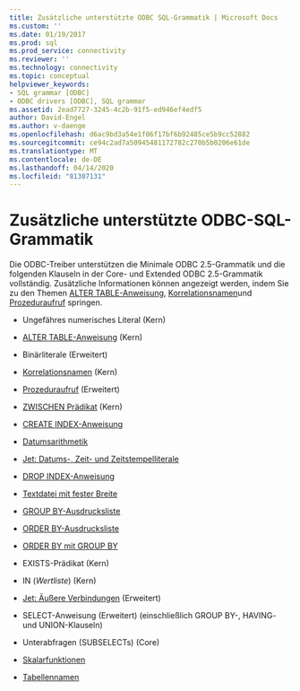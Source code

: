 ```yaml
---
title: Zusätzliche unterstützte ODBC SQL-Grammatik | Microsoft Docs
ms.custom: ''
ms.date: 01/19/2017
ms.prod: sql
ms.prod_service: connectivity
ms.reviewer: ''
ms.technology: connectivity
ms.topic: conceptual
helpviewer_keywords:
- SQL grammar [ODBC]
- ODBC drivers [ODBC], SQL grammar
ms.assetid: 2ead7727-3245-4c2b-91f5-ed946ef4edf5
author: David-Engel
ms.author: v-daenge
ms.openlocfilehash: d6ac9bd3a54e1f06f17bf6b92485ce5b9cc52882
ms.sourcegitcommit: ce94c2ad7a50945481172782c270b5b0206e61de
ms.translationtype: MT
ms.contentlocale: de-DE
ms.lasthandoff: 04/14/2020
ms.locfileid: "81307131"
---
```

# <a name="additional-supported-odbc-sql-grammar"></a>Zusätzliche unterstützte ODBC-SQL-Grammatik
Die ODBC-Treiber unterstützen die Minimale ODBC 2.5-Grammatik und die folgenden Klauseln in der Core- und Extended ODBC 2.5-Grammatik vollständig. Zusätzliche Informationen können angezeigt werden, indem Sie zu den Themen [ALTER TABLE-Anweisung](../../odbc/microsoft/alter-table-statement.md), [Korrelationsnamen](../../odbc/microsoft/correlation-names.md)und [Prozeduraufruf](../../odbc/microsoft/procedure-invocation.md) springen.  
  
-   Ungefähres numerisches Literal (Kern)  
  
-   [ALTER TABLE-Anweisung](../../odbc/microsoft/alter-table-statement.md) (Kern)  
  
-   Binärliterale (Erweitert)  
  
-   [Korrelationsnamen](../../odbc/microsoft/correlation-names.md) (Kern)  
  
-   [Prozeduraufruf](../../odbc/microsoft/procedure-invocation.md) (Erweitert)  
  
-   [ZWISCHEN Prädikat](../../odbc/microsoft/between-predicate.md) (Kern)  
  
-   [CREATE INDEX-Anweisung](../../odbc/microsoft/create-index-statement.md)  
  
-   [Datumsarithmetik](../../odbc/microsoft/date-arithmetic.md)  
  
-   [Jet: Datums-, Zeit- und Zeitstempelliterale](../../odbc/microsoft/jet-date-time-and-timestamp-literals.md)  
  
-   [DROP INDEX-Anweisung](../../odbc/microsoft/drop-index-statement.md)  
  
-   [Textdatei mit fester Breite](../../odbc/microsoft/fixed-width-text-file.md)  
  
-   [GROUP BY-Ausdrucksliste](../../odbc/microsoft/group-by-expression-list.md)  
  
-   [ORDER BY-Ausdrucksliste](../../odbc/microsoft/order-by-expression-list.md)  
  
-   [ORDER BY mit GROUP BY](../../odbc/microsoft/order-by-with-group-by.md)  
  
-   EXISTS-Prädikat (Kern)  
  
-   IN (*Wertliste*) (Kern)  
  
-   [Jet: Äußere Verbindungen](../../odbc/microsoft/jet-outer-joins.md) (Erweitert)  
  
-   SELECT-Anweisung (Erweitert) (einschließlich GROUP BY-, HAVING- und UNION-Klauseln)  
  
-   Unterabfragen (SUBSELECTs) (Core)  
  
-   [Skalarfunktionen](../../odbc/microsoft/scalar-functions.md)  
  
-   [Tabellennamen](../../odbc/microsoft/table-names.md)
